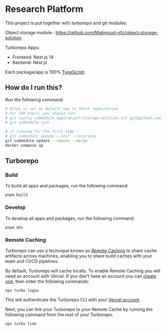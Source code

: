 # Research Platform

This project is put together with turborepo and git modules.

Object storage module : https://github.com/Mahmoud-nfz/object-storage-solution

Turborepo Apps:

- Frontend: Next.js 14
- Backend: Nest.js

Each package/app is 100% [TypeScript](https://www.typescriptlang.org/).

## How do I run this?

Run the following command:

```sh
# Https is set as default way to fetch repositories
# For SSH Users: you should run:
# git config submodule.apps/object-storage-solution.url git@github.com:Mahmoud-nfz/object-storage-solution.git
# git submodule sync

# if running for the first time :
# git submodule update --init --recursive
git submodule update --remote --merge
docker compose up
```

## Turborepo

### Build

To build all apps and packages, run the following command:

```
pnpm build
```

### Develop

To develop all apps and packages, run the following command:

```
pnpm dev
```

### Remote Caching

Turborepo can use a technique known as [Remote Caching](https://turbo.build/repo/docs/core-concepts/remote-caching) to share cache artifacts across machines, enabling you to share build caches with your team and CI/CD pipelines.

By default, Turborepo will cache locally. To enable Remote Caching you will need an account with Vercel. If you don't have an account you can [create one](https://vercel.com/signup), then enter the following commands:

```
npx turbo login
```

This will authenticate the Turborepo CLI with your [Vercel account](https://vercel.com/docs/concepts/personal-accounts/overview).

Next, you can link your Turborepo to your Remote Cache by running the following command from the root of your Turborepo:

```
npx turbo link
```
